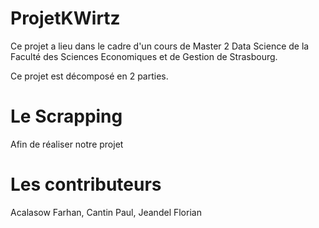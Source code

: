 # ProjetKWirtz

Ce projet a lieu dans le cadre d'un cours de Master 2 Data Science de la Faculté des Sciences Economiques et de Gestion de Strasbourg. 

Ce projet est décomposé en 2 parties. 

# Le Scrapping

Afin de réaliser notre projet


# Les contributeurs

Acalasow Farhan, Cantin Paul, Jeandel Florian
